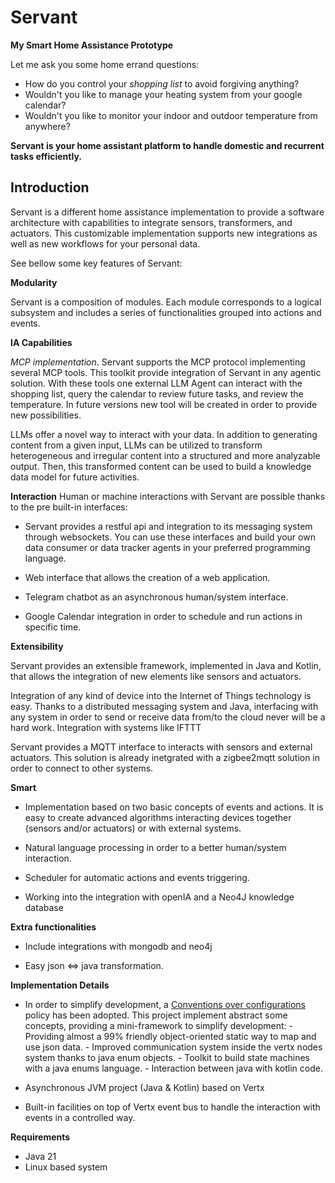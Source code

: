 # **Servant**

**My Smart Home Assistance Prototype**

Let me ask you some home errand questions:
- How do you control your *shopping list* to avoid forgiving anything?
- Wouldn't you like to manage your heating system from your google calendar?
- Wouldn't you like to monitor your indoor and outdoor temperature from anywhere?

**Servant is your home assistant platform to handle domestic and recurrent tasks efficiently.**
     
## **Introduction**

Servant is a different home assistance implementation to provide a software architecture with capabilities to integrate sensors, transformers, and actuators. This customizable implementation supports new integrations as well as new workflows for your personal data. 

See bellow some key features of Servant:

**Modularity**

Servant is a composition of modules. Each module corresponds to a logical subsystem and includes a series of functionalities grouped into actions and events.

**IA Capabilities**

*MCP implementation*. Servant supports the MCP protocol implementing several MCP tools. This toolkit provide integration of Servant in any agentic solution. With these tools one external LLM Agent can interact with the shopping list, query the calendar to review future tasks, and review the temperature. In future versions new tool will be created in order to provide new possibilities.  

LLMs offer a novel way to interact with your data. In addition to generating content from a given input, LLMs can be utilized to transform heterogeneous and irregular content into a structured and more analyzable output.
Then, this transformed content can be used to build a knowledge data model for future activities.  

**Interaction**
Human or machine interactions with Servant are possible thanks to the pre built-in interfaces:

* Servant provides a restful api and integration to its messaging system through websockets. You can use these interfaces and build your own data consumer or data tracker agents in your preferred programming language.

* Web interface that allows the creation of a web application.

* Telegram chatbot as an asynchronous human/system interface. 

* Google Calendar integration in order to schedule and run actions in specific time.


**Extensibility**

Servant provides an extensible framework, implemented in Java and Kotlin, that allows the integration of new elements like sensors and actuators.

Integration of any kind of device into the Internet of Things technology is easy. Thanks to a distributed messaging system and Java, interfacing with any system in order to send or receive data from/to the cloud never will be a hard work. Integration with systems like IFTTT 

Servant provides a MQTT interface to interacts with sensors and external actuators. This solution is already inetgrated with a zigbee2mqtt solution in order to connect to other systems.  


**Smart**
* Implementation based on two basic concepts of events and actions. It is easy to create advanced algorithms interacting devices together (sensors and/or actuators) or with external systems.

* Natural language processing in order to a better human/system interaction.

* Scheduler for automatic actions and events triggering.

* Working into the integration with openIA and a Neo4J knowledge database

**Extra functionalities**

* Include integrations with mongodb and neo4j 

* Easy json <=> java transformation.


**Implementation Details**

* In order to simplify development, a [Conventions over configurations](https://en.wikipedia.org/wiki/Convention_over_configuration) policy has been adopted. This project implement abstract some concepts, providing a mini-framework to simplify development:
       - Providing almost a 99% friendly object-oriented static way to map and use json data.
       - Improved communication system inside the vertx nodes system thanks to java enum objects.
       - Toolkit to build state machines with a java enums language.
       - Interaction between java with kotlin code.

* Asynchronous JVM project (Java & Kotlin) based on Vertx

* Built-in facilities on top of Vertx event bus to handle the interaction with events in a controlled way. 

**Requirements**

* Java 21
* Linux based system
